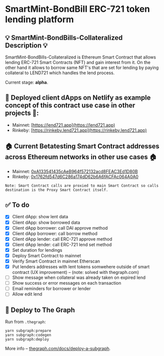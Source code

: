 # SmartMint-BondBill ERC-721 token lending platform

## 💡 SmartMint-BondBills-Collateralized Description 💡
SmartMint-BondBills-Collateralized is Ethereum Smart Contract that allows lending ERC-721 Smart Contracts (NFT)
and gain interest from it. On the other hand it allows to borrow same NFT's that are
set for lending by paying collateral to LEND721 which handles the lend process.

Current stage: **alpha**.

## 🏹 Deployed client dApps on Netlify as example concept of this contract use case in other projects 🏹:

- Mainnet: [https://lend721.app](https://lend721.app)
- Rinkeby: [https://rinkeby.lend721.app](https://rinkeby.lend721.app)

## 🏠 Current Betatesting Smart Contract addresses across Ethereum networks in other use cases 🏠
- Mainnet: [0xA133541435cAeB964f572132acd8FEAC3Ed1D80B](https://etherscan.io/address/0xA133541435cAeB964f572132acd8FEAC3Ed1D80B)
- Rinkeby: [0x1762fd547d6C286a174dD62b6A6fACFAc064A0A0](https://rinkeby.etherscan.io/address/0x1762fd547d6C286a174dD62b6A6fACFAc064A0A0)

```
Note: Smart Contract calls are proxied to main Smart Contract so calls destination is the Proxy Smart Contract itself.
```

## ✅ To do
- [x] Client dApp: show lent data
- [x] Client dApp: show borrowed data
- [x] Client dApp borrower: call DAI approve method
- [x] Client dApp borrower: call borrow method
- [x] Client dApp lender: call ERC-721 approve method
- [x] Client dApp lender: call ERC-721 lend set method
- [x] Set duration for lendings
- [x] Deploy Smart Contract to mainnet
- [x] Verify Smart Contract in mainnet Etherscan
- [x] Put lenders addresses with lent tokens somwehere outside of smart contract (UX improvement) – (note: solved with thegraph.com)
- [ ] Show message when collateral was already taken on expired lend
- [ ] Show success or error messages on each transaction
- [ ] Email reminders for borrower or lender
- [ ] Allow edit lend

## 🧩 Deploy to The Graph 

Run from `.thegraph`:
```
yarn subgraph:prepare
yarn subgraph:codegen
yarn subgraph:deploy
```

More info – [thegraph.com/docs/deploy-a-subgraph](https://thegraph.com/docs/deploy-a-subgraph).

